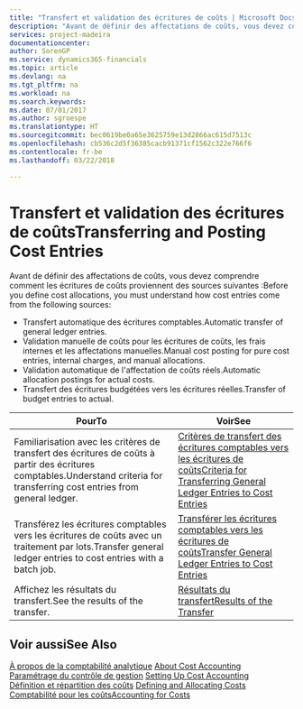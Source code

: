 ```yaml
---
title: "Transfert et validation des écritures de coûts | Microsoft Docs"
description: "Avant de définir des affectations de coûts, vous devez comprendre d'où proviennent les écritures de coûts."
services: project-madeira
documentationcenter: 
author: SorenGP
ms.service: dynamics365-financials
ms.topic: article
ms.devlang: na
ms.tgt_pltfrm: na
ms.workload: na
ms.search.keywords: 
ms.date: 07/01/2017
ms.author: sgroespe
ms.translationtype: HT
ms.sourcegitcommit: bec0619be0a65e3625759e13d2866ac615d7513c
ms.openlocfilehash: cb536c2d5f36385cacb91371cf1562c322e766f6
ms.contentlocale: fr-be
ms.lasthandoff: 03/22/2018

---
```

# <a name="transferring-and-posting-cost-entries"></a><span data-ttu-id="00944-103">Transfert et validation des écritures de coûts</span><span class="sxs-lookup"><span data-stu-id="00944-103">Transferring and Posting Cost Entries</span></span>
<span data-ttu-id="00944-104">Avant de définir des affectations de coûts, vous devez comprendre comment les écritures de coûts proviennent des sources suivantes :</span><span class="sxs-lookup"><span data-stu-id="00944-104">Before you define cost allocations, you must understand how cost entries come from the following sources:</span></span>  

-   <span data-ttu-id="00944-105">Transfert automatique des écritures comptables.</span><span class="sxs-lookup"><span data-stu-id="00944-105">Automatic transfer of general ledger entries.</span></span>  
-   <span data-ttu-id="00944-106">Validation manuelle de coûts pour les écritures de coûts, les frais internes et les affectations manuelles.</span><span class="sxs-lookup"><span data-stu-id="00944-106">Manual cost posting for pure cost entries, internal charges, and manual allocations.</span></span>  
-   <span data-ttu-id="00944-107">Validation automatique de l'affectation de coûts réels.</span><span class="sxs-lookup"><span data-stu-id="00944-107">Automatic allocation postings for actual costs.</span></span>  
-   <span data-ttu-id="00944-108">Transfert des écritures budgétées vers les écritures réelles.</span><span class="sxs-lookup"><span data-stu-id="00944-108">Transfer of budget entries to actual.</span></span>  

|<span data-ttu-id="00944-109">**Pour**</span><span class="sxs-lookup"><span data-stu-id="00944-109">**To**</span></span>|<span data-ttu-id="00944-110">**Voir**</span><span class="sxs-lookup"><span data-stu-id="00944-110">**See**</span></span>|  
|------------|-------------|  
|<span data-ttu-id="00944-111">Familiarisation avec les critères de transfert des écritures de coûts à partir des écritures comptables.</span><span class="sxs-lookup"><span data-stu-id="00944-111">Understand criteria for transferring cost entries from general ledger.</span></span>|[<span data-ttu-id="00944-112">Critères de transfert des écritures comptables vers les écritures de coûts</span><span class="sxs-lookup"><span data-stu-id="00944-112">Criteria for Transferring General Ledger Entries to Cost Entries</span></span>](finance-criteria-for-transferring-general-ledger-entries-to-cost-entries.md)|  
|<span data-ttu-id="00944-113">Transférez les écritures comptables vers les écritures de coûts avec un traitement par lots.</span><span class="sxs-lookup"><span data-stu-id="00944-113">Transfer general ledger entries to cost entries with a batch job.</span></span>|[<span data-ttu-id="00944-114">Transférer les écritures comptables vers les écritures de coûts</span><span class="sxs-lookup"><span data-stu-id="00944-114">Transfer General Ledger Entries to Cost Entries</span></span>](finance-how-to-transfer-general-ledger-entries-to-cost-entries.md)|  
|<span data-ttu-id="00944-115">Affichez les résultats du transfert.</span><span class="sxs-lookup"><span data-stu-id="00944-115">See the results of the transfer.</span></span>|[<span data-ttu-id="00944-116">Résultats du transfert</span><span class="sxs-lookup"><span data-stu-id="00944-116">Results of the Transfer</span></span>](finance-results-of-the-transfer.md)|  

## <a name="see-also"></a><span data-ttu-id="00944-117">Voir aussi</span><span class="sxs-lookup"><span data-stu-id="00944-117">See Also</span></span>  
 <span data-ttu-id="00944-118">[À propos de la comptabilité analytique](finance-about-cost-accounting.md) </span><span class="sxs-lookup"><span data-stu-id="00944-118">[About Cost Accounting](finance-about-cost-accounting.md) </span></span>  
 <span data-ttu-id="00944-119">[Paramétrage du contrôle de gestion](finance-set-up-cost-accounting.md) </span><span class="sxs-lookup"><span data-stu-id="00944-119">[Setting Up Cost Accounting](finance-set-up-cost-accounting.md) </span></span>  
 <span data-ttu-id="00944-120">[Définition et répartition des coûts](finance-define-and-allocate-costs.md) </span><span class="sxs-lookup"><span data-stu-id="00944-120">[Defining and Allocating Costs](finance-define-and-allocate-costs.md) </span></span>  
 [<span data-ttu-id="00944-121">Comptabilité pour les coûts</span><span class="sxs-lookup"><span data-stu-id="00944-121">Accounting for Costs</span></span>](finance-manage-cost-accounting.md)

